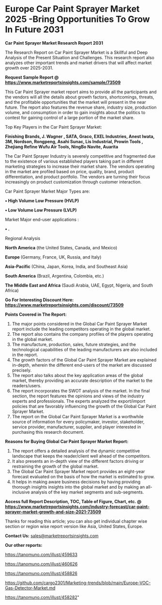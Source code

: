  # Europe Car Paint Sprayer Market 2025 -Bring Opportunities To Grow In Future 2031

<strong>Car Paint Sprayer Market Research Report 2031</strong>

The Research Report on Car Paint Sprayer Market is a Skillful and Deep Analysis of the Present Situation and Challenges. This research report also analyzes other important trends and market drivers that will affect market growth over 2025-2031.

<strong>Request Sample Report @ <a href=https://www.marketreportsinsights.com/sample/73509>https://www.marketreportsinsights.com/sample/73509</a></strong>

This Car Paint Sprayer market report aims to provide all the participants and the vendors will all the details about growth factors, shortcomings, threats, and the profitable opportunities that the market will present in the near future. The report also features the revenue share, industry size, production volume, and consumption in order to gain insights about the politics to contest for gaining control of a large portion of the market share.

Top Key Players in the Car Paint Sprayer Market:

<strong>Finishing Brands, J. Wagner , SATA, Graco, EXEL Industries, Anest Iwata, 3M, Nordson, Rongpeng, Asahi Sunac, Lis Industrial, Prowin Tools , Zhejiang Refine Wufu Air Tools, NingBo Navite, Auarita</strong>

The Car Paint Sprayer Industry is severely competitive and fragmented due to the existence of various established players taking part in different marketing strategies to increase their market share. The vendors operating in the market are profiled based on price, quality, brand, product differentiation, and product portfolio. The vendors are turning their focus increasingly on product customization through customer interaction.

Car Paint Sprayer Market Major Types are:

<strong>• High Volume Low Pressure (HVLP)

• Low Volume Low Pressure (LVLP)</strong>

Market Major end-user applications :

<strong>• .</strong>

Regional Analysis

</u><strong><b>North America</b></strong> (the United States, Canada, and Mexico)

<strong><b>Europe </b></strong>(Germany, France, UK, Russia, and Italy)

<strong><b>Asia-Pacific</b></strong> (China, Japan, Korea, India, and Southeast Asia)

<strong><b>South America</b></strong> (Brazil, Argentina, Colombia, etc.)

<strong><b>The Middle East and Africa</b></strong> (Saudi Arabia, UAE, Egypt, Nigeria, and South Africa)

<strong>Go For Interesting Discount Here: <a href=https://www.marketreportsinsights.com/discount/73509>https://www.marketreportsinsights.com/discount/73509</a></strong>

<strong>Points Covered in The Report:</strong>
<ol>
  <li>The major points considered in the Global Car Paint Sprayer Market report include the leading competitors operating in the global market.</li>
  <li>The report also contains the company profiles of the players operating in the global market.</li>
  <li>The manufacture, production, sales, future strategies, and the technological capabilities of the leading manufacturers are also included in the report.</li>
  <li>The growth factors of the Global Car Paint Sprayer Market are explained in-depth, wherein the different end-users of the market are discussed precisely.</li>
  <li>The report also talks about the key application areas of the global market, thereby providing an accurate description of the market to the readers/users.</li>
  <li>The report incorporates the SWOT analysis of the market. In the final section, the report features the opinions and views of the industry experts and professionals. The experts analyzed the export/import policies that are favorably influencing the growth of the Global Car Paint Sprayer Market.</li>
  <li>The report on the Global Car Paint Sprayer Market is a worthwhile source of information for every policymaker, investor, stakeholder, service provider, manufacturer, supplier, and player interested in purchasing this research document.</li>
</ol>
<strong>Reasons for Buying Global Car Paint Sprayer Market Report:</strong>

<ol>
  <li>The report offers a detailed analysis of the dynamic competitive landscape that keeps the reader/client well ahead of the competitors.</li>
  <li>It also presents an in-depth view of the different factors driving or restraining the growth of the global market.</li>
  <li>The Global Car Paint Sprayer Market report provides an eight-year forecast evaluated on the basis of how the market is estimated to grow.</li>
  <li>It helps in making aware business decisions by having providing thorough insights insights into the global market and by making an all-inclusive analysis of the key market segments and sub-segments.</li>
</ol>
<strong>Access full Report Description, TOC, Table of Figure, Chart, etc. @ <a href=https://www.marketreportsinsights.com/industry-forecast/car-paint-sprayer-market-growth-and-size-2021-73509>https://www.marketreportsinsights.com/industry-forecast/car-paint-sprayer-market-growth-and-size-2021-73509</a></strong>


Thanks for reading this article; you can also get individual chapter wise section or region wise report version like Asia, United States, Europe.

<strong>Contact Us:</strong>
sales@marketreportsinsights.com

<strong>Our other reports:</strong>

<a href=https://tanomuno.com/illust/459633>https://tanomuno.com/illust/459633</a>

<a href=https://tanomuno.com/illust/460626>https://tanomuno.com/illust/460626</a>

<a href=https://tanomuno.com/illust/458826>https://tanomuno.com/illust/458826</a>

<a href=https://github.com/cargo2301/Marketing-trends/blob/main/Europe-VOC-Gas-Detector-Market.md>https://github.com/cargo2301/Marketing-trends/blob/main/Europe-VOC-Gas-Detector-Market.md</a>

<a href=https://tanomuno.com/illust/458282>https://tanomuno.com/illust/458282</a>"
